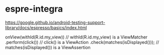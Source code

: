 # espre-integra

https://google.github.io/android-testing-support-library/docs/espresso/basics/index.html

onView(withId(R.id.my_view))      // withId(R.id.my_view) is a ViewMatcher
  .perform(click())               // click() is a ViewAction
  .check(matches(isDisplayed())); // matches(isDisplayed()) is a ViewAssertion
  
  
  
